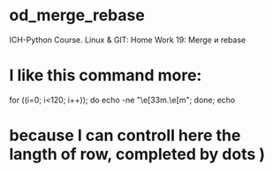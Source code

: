 # od_merge_rebase
ICH-Python Course. Linux &amp; GIT: Home Work 19: Merge и rebase

# I like this command more:
for ((i=0; i<120; i++)); do echo -ne "\e[33m.\e[m"; done; echo
# because I can controll here the langth of row, completed by dots )
